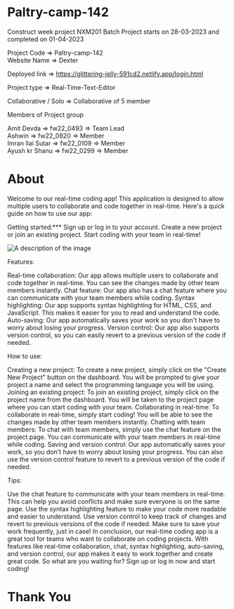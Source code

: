 # Paltry-camp-142

Construct week project NXM201 Batch Project starts on 28-03-2023 and completed on 01-04-2023

Project Code => Paltry-camp-142 <br>
Website Name => Dexter

Deployed link => https://glittering-jelly-591cd2.netlify.app/login.html

Project type => Real-Time-Text-Editor

Collaborative / Solo => Collaborative of 5 member

Members of Project group

Amit Devda          => fw22_0493 => Team Lead <br>
Ashwin              => fw22_0820 => Member <br>
Imran Ilai Sutar    => fw22_0109 => Member <br>
Ayush kr Shanu      => fw22_0299 => Member <br>


# About
Welcome to our real-time coding app! This application is designed to allow multiple users to collaborate and code together in real-time. Here's a quick guide on how to use our app:

Getting started:***
Sign up or log in to your account.
Create a new project or join an existing project.
Start coding with your team in real-time!


<img src="https://drive.google.com/file/d/1PF-jmljM3gRDlEgLU-V3VY4oh4mIhqtg/view?usp=share_link" alt="A description of the image" />



Features:

Real-time collaboration: Our app allows multiple users to collaborate and code together in real-time. You can see the changes made by other team members instantly.
Chat feature: Our app also has a chat feature where you can communicate with your team members while coding.
Syntax highlighting: Our app supports syntax highlighting for HTML, CSS, and JavaScript. This makes it easier for you to read and understand the code.
Auto-saving: Our app automatically saves your work so you don't have to worry about losing your progress.
Version control: Our app also supports version control, so you can easily revert to a previous version of the code if needed.

How to use:

Creating a new project: To create a new project, simply click on the "Create New Project" button on the dashboard. You will be prompted to give your project a name and select the programming language you will be using.
Joining an existing project: To join an existing project, simply click on the project name from the dashboard. You will be taken to the project page where you can start coding with your team.
Collaborating in real-time: To collaborate in real-time, simply start coding! You will be able to see the changes made by other team members instantly.
Chatting with team members: To chat with team members, simply use the chat feature on the project page. You can communicate with your team members in real-time while coding.
Saving and version control: Our app automatically saves your work, so you don't have to worry about losing your progress. You can also use the version control feature to revert to a previous version of the code if needed.

Tips:

Use the chat feature to communicate with your team members in real-time. This can help you avoid conflicts and make sure everyone is on the same page.
Use the syntax highlighting feature to make your code more readable and easier to understand.
Use version control to keep track of changes and revert to previous versions of the code if needed.
Make sure to save your work frequently, just in case!
In conclusion, our real-time coding app is a great tool for teams who want to collaborate on coding projects. With features like real-time collaboration, chat, syntax highlighting, auto-saving, and version control, our app makes it easy to work together and create great code. So what are you waiting for? Sign up or log in now and start coding!

# Thank You
